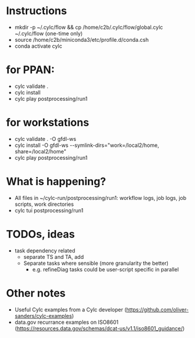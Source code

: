 # Instructions
- mkdir -p ~/.cylc/flow && cp /home/c2b/.cylc/flow/global.cylc ~/.cylc/flow (one-time only)
- source /home/c2b/miniconda3/etc/profile.d/conda.csh
- conda activate cylc
# for PPAN:
- cylc validate .
- cylc install
- cylc play postprocessing/run1
# for workstations
- cylc validate . -O gfdl-ws
- cylc install -O gfdl-ws --symlink-dirs="work=/local2/home, share=/local2/home"
- cylc play postprocessing/run1

# What is happening?
- All files in ~/cylc-run/postprocessing/run1: workflow logs, job logs, job scripts, work directories
- cylc tui postprocessing/run1

# TODOs, ideas
- task dependency related
  - separate TS and TA, add 
  - Separate tasks where sensible (more granularity the better)
    - e.g. refineDiag tasks could be user-script specific in parallel

# Other notes
- Useful Cylc examples from a Cylc developer (https://github.com/oliver-sanders/cylc-examples)
- data.gov recurrance examples on ISO8601 (https://resources.data.gov/schemas/dcat-us/v1.1/iso8601_guidance/)

